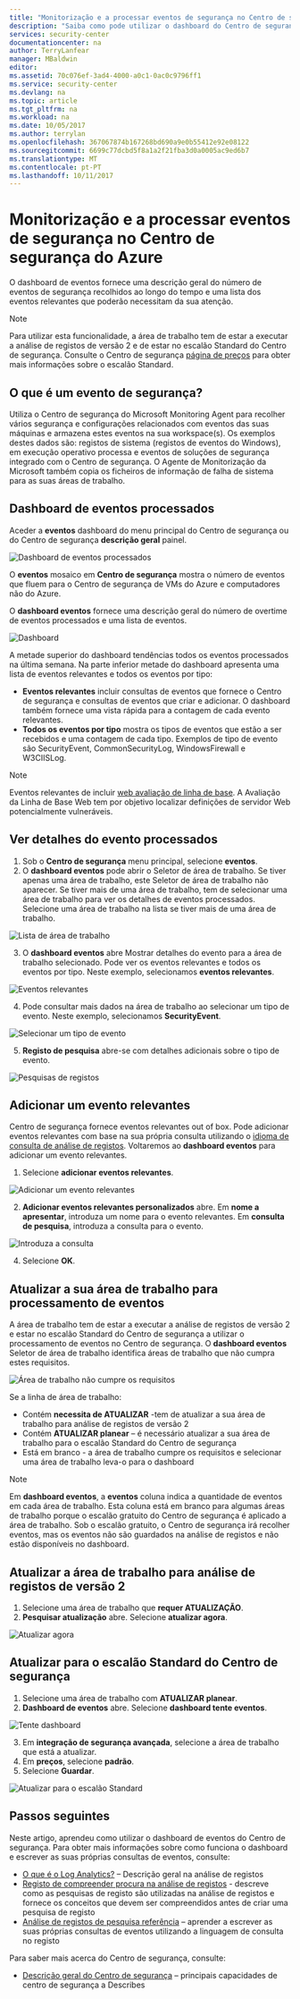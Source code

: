 ```yaml
---
title: "Monitorização e a processar eventos de segurança no Centro de segurança do Azure | Microsoft Docs"
description: "Saiba como pode utilizar o dashboard do Centro de segurança eventos para ver eventos de segurança de VMs do Azure e computadores não do Azure."
services: security-center
documentationcenter: na
author: TerryLanfear
manager: MBaldwin
editor: 
ms.assetid: 70c076ef-3ad4-4000-a0c1-0ac0c9796ff1
ms.service: security-center
ms.devlang: na
ms.topic: article
ms.tgt_pltfrm: na
ms.workload: na
ms.date: 10/05/2017
ms.author: terrylan
ms.openlocfilehash: 367067874b167268bd690a9e0b55412e92e08122
ms.sourcegitcommit: 6699c77dcbd5f8a1a2f21fba3d0a0005ac9ed6b7
ms.translationtype: MT
ms.contentlocale: pt-PT
ms.lasthandoff: 10/11/2017
---
```

# <a name="monitoring-and-processing-security-events-in-azure-security-center"></a>Monitorização e a processar eventos de segurança no Centro de segurança do Azure
O dashboard de eventos fornece uma descrição geral do número de eventos de segurança recolhidos ao longo do tempo e uma lista dos eventos relevantes que poderão necessitam da sua atenção.  

> [!NOTE]
> Para utilizar esta funcionalidade, a área de trabalho tem de estar a executar a análise de registos de versão 2 e de estar no escalão Standard do Centro de segurança. Consulte o Centro de segurança [página de preços](security-center-pricing.md) para obter mais informações sobre o escalão Standard.
>
>

## <a name="what-is-a-security-event"></a>O que é um evento de segurança?
Utiliza o Centro de segurança do Microsoft Monitoring Agent para recolher vários segurança e configurações relacionados com eventos das suas máquinas e armazena estes eventos na sua workspace(s). Os exemplos destes dados são: registos de sistema (registos de eventos do Windows), em execução operativo processa e eventos de soluções de segurança integrado com o Centro de segurança. O Agente de Monitorização da Microsoft também copia os ficheiros de informação de falha de sistema para as suas áreas de trabalho.

## <a name="events-processed-dashboard"></a>Dashboard de eventos processados
Aceder a **eventos** dashboard do menu principal do Centro de segurança ou do Centro de segurança **descrição geral** painel.  

![Dashboard de eventos processados][1]

O **eventos** mosaico em **Centro de segurança** mostra o número de eventos que fluem para o Centro de segurança de VMs do Azure e computadores não do Azure.

O **dashboard eventos** fornece uma descrição geral do número de overtime de eventos processados e uma lista de eventos.

 ![Dashboard][2]

 A metade superior do dashboard tendências todos os eventos processados na última semana. Na parte inferior metade do dashboard apresenta uma lista de eventos relevantes e todos os eventos por tipo:

 - **Eventos relevantes** incluir consultas de eventos que fornece o Centro de segurança e consultas de eventos que criar e adicionar. O dashboard também fornece uma vista rápida para a contagem de cada evento relevantes.
 - **Todos os eventos por tipo** mostra os tipos de eventos que estão a ser recebidos e uma contagem de cada tipo. Exemplos de tipo de evento são SecurityEvent, CommonSecurityLog, WindowsFirewall e W3CIISLog.

> [!NOTE]
> Eventos relevantes de incluir [web avaliação de linha de base](https://docs.microsoft.com/azure/operations-management-suite/oms-security-web-baseline-assessment). A Avaliação da Linha de Base Web tem por objetivo localizar definições de servidor Web potencialmente vulneráveis.

## <a name="view-processed-event-details"></a>Ver detalhes do evento processados
1. Sob o **Centro de segurança** menu principal, selecione **eventos**.
2. O **dashboard eventos** pode abrir o Seletor de área de trabalho. Se tiver apenas uma área de trabalho, este Seletor de área de trabalho não aparecer. Se tiver mais de uma área de trabalho, tem de selecionar uma área de trabalho para ver os detalhes de eventos processados. Selecione uma área de trabalho na lista se tiver mais de uma área de trabalho.

  ![Lista de área de trabalho][3]

3. O **dashboard eventos** abre Mostrar detalhes do evento para a área de trabalho selecionado. Pode ver os eventos relevantes e todos os eventos por tipo.  Neste exemplo, selecionamos **eventos relevantes**.

  ![Eventos relevantes][4]

4. Pode consultar mais dados na área de trabalho ao selecionar um tipo de evento. Neste exemplo, selecionamos **SecurityEvent**.

  ![Selecionar um tipo de evento][5]

5. **Registo de pesquisa** abre-se com detalhes adicionais sobre o tipo de evento.

  ![Pesquisas de registos][6]

## <a name="add-a-notable-event"></a>Adicionar um evento relevantes
Centro de segurança fornece eventos relevantes out of box. Pode adicionar eventos relevantes com base na sua própria consulta utilizando o [idioma de consulta de análise de registos](../log-analytics/log-analytics-search-reference.md). Voltaremos ao **dashboard eventos** para adicionar um evento relevantes.

1. Selecione **adicionar eventos relevantes**.

  ![Adicionar um evento relevantes][7]

2. **Adicionar eventos relevantes personalizados** abre.  Em **nome a apresentar**, introduza um nome para o evento relevantes. Em **consulta de pesquisa**, introduza a consulta para o evento.

  ![Introduza a consulta][8]

4. Selecione **OK**.

## <a name="update-your-workspace-for-events-processing"></a>Atualizar a sua área de trabalho para processamento de eventos
A área de trabalho tem de estar a executar a análise de registos de versão 2 e estar no escalão Standard do Centro de segurança a utilizar o processamento de eventos no Centro de segurança. O **dashboard eventos** Seletor de área de trabalho identifica áreas de trabalho que não cumpra estes requisitos.

![Área de trabalho não cumpre os requisitos][9]

Se a linha de área de trabalho:

- Contém **necessita de ATUALIZAR** -tem de atualizar a sua área de trabalho para análise de registos de versão 2
- Contém **ATUALIZAR planear** – é necessário atualizar a sua área de trabalho para o escalão Standard do Centro de segurança
- Está em branco - a área de trabalho cumpre os requisitos e selecionar uma área de trabalho leva-o para o dashboard

> [!NOTE]
> Em **dashboard eventos**, a **eventos** coluna indica a quantidade de eventos em cada área de trabalho.  Esta coluna está em branco para algumas áreas de trabalho porque o escalão gratuito do Centro de segurança é aplicado a área de trabalho. Sob o escalão gratuito, o Centro de segurança irá recolher eventos, mas os eventos não são guardados na análise de registos e não estão disponíveis no dashboard.
>
>

## <a name="update-workspace-to-log-analytics-version-2"></a>Atualizar a área de trabalho para análise de registos de versão 2
1. Selecione uma área de trabalho que **requer ATUALIZAÇÃO**.
2. **Pesquisar atualização** abre. Selecione **atualizar agora**.

  ![Atualizar agora][10]

## <a name="upgrade-to-security-centers-standard-tier"></a>Atualizar para o escalão Standard do Centro de segurança
1. Selecione uma área de trabalho com **ATUALIZAR planear**.
2. **Dashboard de eventos** abre. Selecione **dashboard tente eventos**.

  ![Tente dashboard][11]

3. Em **integração de segurança avançada**, selecione a área de trabalho que está a atualizar.
4. Em **preços**, selecione **padrão**.
5. Selecione **Guardar**.

  ![Atualizar para o escalão Standard][12]

## <a name="next-steps"></a>Passos seguintes
Neste artigo, aprendeu como utilizar o dashboard de eventos do Centro de segurança. Para obter mais informações sobre como funciona o dashboard e escrever as suas próprias consultas de eventos, consulte:

- [O que é o Log Analytics?](../log-analytics/log-analytics-overview.md) – Descrição geral na análise de registos
- [Registo de compreender procura na análise de registos](../log-analytics/log-analytics-log-search-new.md) - descreve como as pesquisas de registo são utilizadas na análise de registos e fornece os conceitos que devem ser compreendidos antes de criar uma pesquisa de registo
- [Análise de registos de pesquisa referência](../log-analytics/log-analytics-search-reference.md) – aprender a escrever as suas próprias consultas de eventos utilizando a linguagem de consulta no registo

Para saber mais acerca do Centro de segurança, consulte:

- [Descrição geral do Centro de segurança](security-center-intro.md) – principais capacidades de centro de segurança a Describes

<!--Image references-->
[1]: ./media/security-center-events-dashboard/events-processed.png
[2]: ./media/security-center-events-dashboard/dashboard.png
[3]: ./media/security-center-events-dashboard/view-processed-event.png
[4]: ./media/security-center-events-dashboard/notable-event.png
[5]: ./media/security-center-events-dashboard/events-by-type.png
[6]: ./media/security-center-events-dashboard/log-search-detail.png
[7]: ./media/security-center-events-dashboard/add-notable-event.png
[8]: ./media/security-center-events-dashboard/create-query.png
[9]: ./media/security-center-events-dashboard/requires-update.png
[10]: ./media/security-center-events-dashboard/search-upgrade.png
[11]: ./media/security-center-events-dashboard/try-dashboard.png
[12]: ./media/security-center-events-dashboard/onboard-workspace.png
